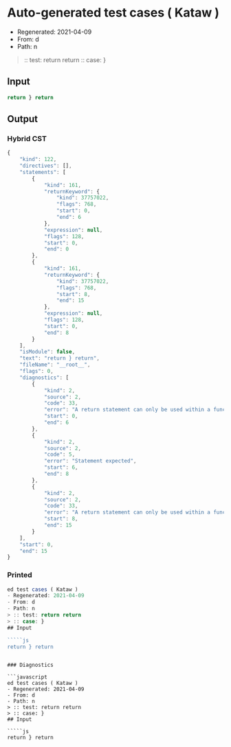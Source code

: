 # Auto-generated test cases ( Kataw )
- Regenerated: 2021-04-09
- From: d
- Path: n
> :: test: return return
> :: case: }
## Input

`````js
return } return
`````

## Output

### Hybrid CST

```javascript
{
    "kind": 122,
    "directives": [],
    "statements": [
        {
            "kind": 161,
            "returnKeyword": {
                "kind": 37757022,
                "flags": 768,
                "start": 0,
                "end": 6
            },
            "expression": null,
            "flags": 128,
            "start": 0,
            "end": 0
        },
        {
            "kind": 161,
            "returnKeyword": {
                "kind": 37757022,
                "flags": 768,
                "start": 8,
                "end": 15
            },
            "expression": null,
            "flags": 128,
            "start": 0,
            "end": 8
        }
    ],
    "isModule": false,
    "text": "return } return",
    "fileName": "__root__",
    "flags": 0,
    "diagnostics": [
        {
            "kind": 2,
            "source": 2,
            "code": 33,
            "error": "A return statement can only be used within a function_body",
            "start": 0,
            "end": 6
        },
        {
            "kind": 2,
            "source": 2,
            "code": 5,
            "error": "Statement expected",
            "start": 6,
            "end": 8
        },
        {
            "kind": 2,
            "source": 2,
            "code": 33,
            "error": "A return statement can only be used within a function_body",
            "start": 8,
            "end": 15
        }
    ],
    "start": 0,
    "end": 15
}
```

### Printed

```javascript
ed test cases ( Kataw )
- Regenerated: 2021-04-09
- From: d
- Path: n
> :: test: return return
> :: case: }
## Input

`````js
return } return
`````
```

### Diagnostics

```javascript
ed test cases ( Kataw )
- Regenerated: 2021-04-09
- From: d
- Path: n
> :: test: return return
> :: case: }
## Input

`````js
return } return
`````
```

